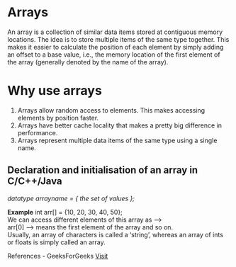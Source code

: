 # Arrays
An array is a collection of similar data items stored at contiguous memory locations. The idea is to store multiple items of the same type together. This makes it easier to calculate the position of each element by simply adding an offset to a base value, i.e., the memory location of the first element of the array (generally denoted by the name of the array).

# Why use arrays

1. Arrays allow random access to elements. This makes accessing elements by position faster.
2. Arrays have better cache locality that makes a pretty big difference in performance.
3. Arrays represent multiple data items of the same type using a single name.

## Declaration and initialisation of an array in C/C++/Java

*datatype arrayname = { the set of values };*

**Example**
int arr[] = {10, 20, 30, 40, 50};<br>
We can access different elements of this array as --> <br>
arr[0] --> means the first element of the array and so on.<br>
Usually, an array of characters is called a ‘string’, whereas an array of ints or floats is simply called an array.


References - GeeksForGeeks <a href="https://www.geeksforgeeks.org/introduction-to-arrays/" color="blue">Visit </a>
